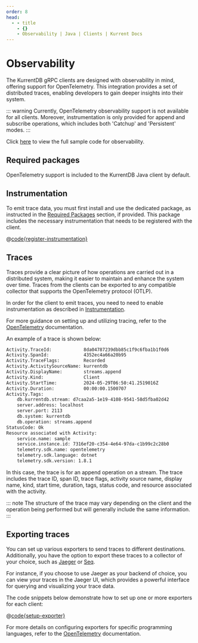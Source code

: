```yaml
---
order: 8
head:
  - - title
    - {}
    - Observability | Java | Clients | Kurrent Docs
---
```


# Observability

The KurrentDB gRPC clients are designed with observability in mind, offering
support for OpenTelemetry. This integration provides a set of distributed
traces, enabling developers to gain deeper insights into their system.

::: warning
Currently, OpenTelemetry observability support is not available for all
clients. Moreover, instrumentation is only provided for append and
subscribe operations, which includes both 'Catchup' and 'Persistent' modes.
:::

Click [here](https://github.com/kurrent-io/KurrentDB-Client-Java/blob/trunk/src/test/java/io/kurrent/dbclient/samples/opentelemetry/Instrumentation.java) to view the full sample code for observability.

## Required packages

OpenTelemetry support is included to the KurrentDB Java client by default. 


## Instrumentation

To emit trace data, you must first install and use the dedicated package, as instructed in the
[Required Packages](./observability.md#required-packages) section, if provided. This package
includes the necessary instrumentation that needs to be registered with the client.

@[code{register-instrumentation}](@grpc:opentelemetry/Instrumentation.java)

## Traces

Traces provide a clear picture of how operations are carried out in a
distributed system, making it easier to maintain and enhance the system over
time. Traces from the clients can be exported to any compatible collector that
supports the OpenTelemetry protocol (OTLP).

In order for the client to emit traces, you need to need to enable
instrumentation as described in
[Instrumentation](./observability.md#instrumentation).

For more guidance on setting up and utilizing tracing, refer to the
[OpenTelemetry](https://opentelemetry.io/) documentation.

An example of a trace is shown below:

```bash
Activity.TraceId:            8da04787239dbb85c1f9c6fba1b1f0d6
Activity.SpanId:             4352ec4a66a20b95
Activity.TraceFlags:         Recorded
Activity.ActivitySourceName: kurrentdb
Activity.DisplayName:        streams.append
Activity.Kind:               Client
Activity.StartTime:          2024-05-29T06:50:41.2519016Z
Activity.Duration:           00:00:00.1500707
Activity.Tags:
    db.kurrentdb.stream: d7caa2a5-1e19-4108-9541-58d5fba02d42
    server.address: localhost
    server.port: 2113
    db.system: kurrentdb
    db.operation: streams.append
StatusCode: Ok
Resource associated with Activity:
    service.name: sample
    service.instance.id: 7316ef20-c354-4e64-97da-c1b99c2c28b0
    telemetry.sdk.name: opentelemetry
    telemetry.sdk.language: dotnet
    telemetry.sdk.version: 1.8.1
```

In this case, the trace is for an append operation on a stream. The trace
includes the trace ID, span ID, trace flags, activity source name, display name,
kind, start time, duration, tags, status code, and resource associated with the
activity.

::: note
The structure of the trace may vary depending on the client and the operation
being performed but will generally include the same information.
:::

## Exporting traces

You can set up various exporters to send traces to different destinations.
Additionally, you have the option to export these traces to a collector of your
choice, such as [Jaeger](https://www.jaegertracing.io/) or [Seq](https://datalust.co/seq).

For instance, if you choose to use Jaeger as your backend of choice, you can
view your traces in the Jaeger UI, which provides a powerful interface for
querying and visualizing your trace data.

The code snippets below demonstrate how to set up one or more exporters for each
client:

@[code{setup-exporter}](@grpc:opentelemetry/Instrumentation.java)

For more details on configuring exporters for specific programming languages,
refer to the [OpenTelemetry](https://opentelemetry.io/docs/languages/)
documentation.

